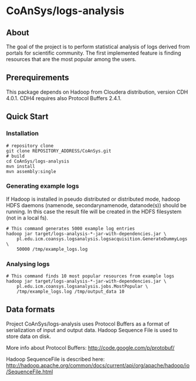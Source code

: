 CoAnSys/logs-analysis
=============

## About

The goal of the project is to perform statistical analysis of logs derived
from portals for scientific community.
The first implemented feature is finding resources that are the most
popular among the users.

## Prerequirements

This package depends on Hadoop from Cloudera distribution, version CDH
4.0.1. CDH4 requires also Protocol Buffers 2.4.1.

## Quick Start

### Installation
```
# repository clone
git clone REPOSITORY_ADDRESS/CoAnSys.git
# build
cd CoAnSys/logs-analysis
mvn install
mvn assembly:single
```

### Generating example logs

If Hadoop is installed in pseudo distributed or distributed mode,
hadoop HDFS daemons (namenode, secondarynamenode, datanode(s)) should be
running. In this case the result file will be created in the HDFS filesystem 
(not in a local fs).
```
# This command generates 5000 example log entries
hadoop jar target/logs-analysis-*-jar-with-dependencies.jar \
    pl.edu.icm.coansys.logsanalysis.logsacquisition.GenerateDummyLogs \
    50000 /tmp/example_logs.log
```

### Analysing logs
```
# This command finds 10 most popular resources from example logs
hadoop jar target/logs-analysis-*-jar-with-dependencies.jar \
    pl.edu.icm.coansys.logsanalysis.jobs.MostPopular \
    /tmp/example_logs.log /tmp/output_data 10
```

## Data formats

Project CoAnSys/logs-analysis uses Protocol Buffers as a format of
serialization of input and output data. Hadoop Sequence File is used
to store data on disk.

More info about Protocol Buffers: http://code.google.com/p/protobuf/

Hadoop SequenceFile is described here:
http://hadoop.apache.org/common/docs/current/api/org/apache/hadoop/io/SequenceFile.html

